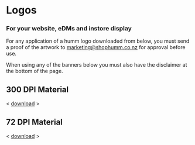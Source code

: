# Logos

<h3>For your <b>website, eDMs</b> and <b>instore</b> display</h3>

For any application of a humm logo downloaded from below, you must send a proof of the artwork to marketing@shophumm.co.nz for approval before use.  

When using any of the banners below you must also have the disclaimer at the bottom of the page.

## 300 DPI Material
< [download](/downloads/nz/logos/72dpi.zip) >

## 72 DPI Material
< [download](/downloads/nz/logos/300dpi.zip) >


